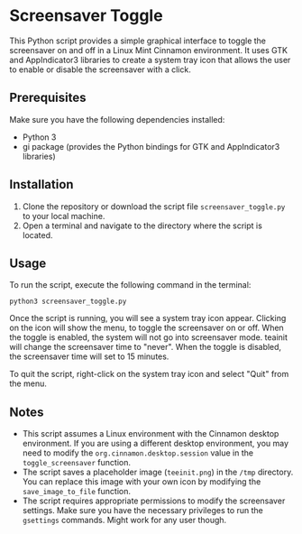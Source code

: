 # Screensaver Toggle

This Python script provides a simple graphical interface to toggle the screensaver on and off in a Linux Mint Cinnamon environment. It uses GTK and AppIndicator3 libraries to create a system tray icon that allows the user to enable or disable the screensaver with a click.

## Prerequisites

Make sure you have the following dependencies installed:

- Python 3
- gi package (provides the Python bindings for GTK and AppIndicator3 libraries)

## Installation

1. Clone the repository or download the script file `screensaver_toggle.py` to your local machine.
2. Open a terminal and navigate to the directory where the script is located.

## Usage

To run the script, execute the following command in the terminal:

```shell
python3 screensaver_toggle.py
```

Once the script is running, you will see a system tray icon appear. Clicking on the icon will show the menu, to toggle the screensaver on or off. When the toggle is enabled, the system will not go into screensaver mode. teainit will change the screensaver time to "never". When the toggle is disabled, the screensaver time will set to 15 minutes.

To quit the script, right-click on the system tray icon and select "Quit" from the menu.

## Notes

- This script assumes a Linux environment with the Cinnamon desktop environment. If you are using a different desktop environment, you may need to modify the `org.cinnamon.desktop.session` value in the `toggle_screensaver` function.
- The script saves a placeholder image (`teeinit.png`) in the `/tmp` directory. You can replace this image with your own icon by modifying the `save_image_to_file` function.
- The script requires appropriate permissions to modify the screensaver settings. Make sure you have the necessary privileges to run the `gsettings` commands. Might work for any user though.